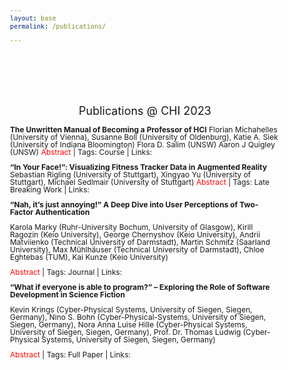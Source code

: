 ```yaml
---
layout: base
permalink: /publications/

---
```

<style>
    body {
        font-size: 12px;
        line-height: 1;
    }
</style>




<br>
<br>
<br>
<br>
<br>
<h2 style="font-weight: 400; text-align: center">Publications @ CHI 2023</h2>

__The Unwritten Manual of Becoming a Professor of HCI__  Florian Michahelles (University of Vienna), Susanne Boll (University of Oldenburg), Katie A. Siek (University of Indiana Bloomington) Flora D. Salim (UNSW) Aaron J Quigley (UNSW)  <span style="color: red;">Abstract</span> | Tags: Course | Links: 

__“In Your Face!”: Visualizing Fitness Tracker Data in Augmented Reality__  Sebastian Rigling (University of Stuttgart), Xingyao Yu (University of Stuttgart), Michael Sedlmair (University of Stuttgart)  <span style="color: red;">Abstract</span> | Tags: Late Breaking Work | Links: 

__“Nah, it’s just annoying!” A Deep Dive into User Perceptions of Two-Factor Authentication__

Karola Marky (Ruhr-University Bochum, University of Glasgow), Kirill Ragozin (Keio University), George Chernyshov (Keio University), Andrii Matviienko (Technical University of Darmstadt), Martin Schmitz (Saarland University), Max Mühlhäuser (Technical University of Darmstadt), Chloe Eghtebas (TUM), Kai Kunze (Keio University)

<span style="color: red;">Abstract</span> | Tags: Journal | Links: 

__“What if everyone is able to program?” – Exploring the Role of Software Development in Science Fiction__

Kevin Krings (Cyber-Physical Systems, University of Siegen, Siegen, Germany), Nino S. Bohn (Cyber-Physical-Systems, University of Siegen, Siegen, Germany), Nora Anna Luise Hille (Cyber-Physical Systems, University of Siegen, Siegen, Germany), Prof. Dr. Thomas Ludwig (Cyber-Physical Systems, University of Siegen, Siegen, Germany)

<span style="color: red;">Abstract</span> | Tags: Full Paper | Links: 
